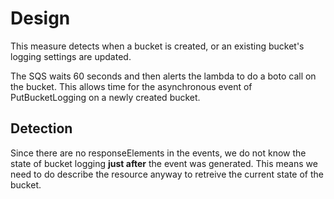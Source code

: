 # Design

This measure detects when a bucket is created, or an existing bucket's logging settings are updated.

The SQS waits 60 seconds and then alerts the lambda to do a boto call on the bucket.  This allows time for the asynchronous event of PutBucketLogging on a newly created bucket.

## Detection

Since there are no responseElements in the events, we do not know the state of bucket logging **just after** the event was generated.  This means we need to do describe the resource anyway to retreive the current state of the bucket.
